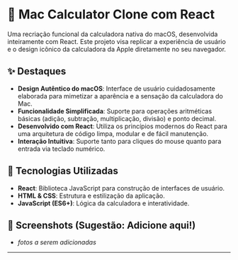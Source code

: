 # 🍎 Mac Calculator Clone com React

Uma recriação funcional da calculadora nativa do macOS, desenvolvida inteiramente com React. Este projeto visa replicar a experiência de usuário e o design icônico da calculadora da Apple diretamente no seu navegador.

## ✨ Destaques

*   **Design Autêntico do macOS**: Interface de usuário cuidadosamente elaborada para mimetizar a aparência e a sensação da calculadora do Mac.
*   **Funcionalidade Simplificada**: Suporte para operações aritméticas básicas (adição, subtração, multiplicação, divisão) e ponto decimal.
*   **Desenvolvido com React**: Utiliza os princípios modernos do React para uma arquitetura de código limpa, modular e de fácil manutenção.
*   **Interação Intuitiva**: Suporte tanto para cliques do mouse quanto para entrada via teclado numérico.

## 🚀 Tecnologias Utilizadas

*   **React**: Biblioteca JavaScript para construção de interfaces de usuário.
*   **HTML & CSS**: Estrutura e estilização da aplicação.
*   **JavaScript (ES6+)**: Lógica da calculadora e interatividade.


## 📸 Screenshots (Sugestão: Adicione aqui!)

*   *fotos a serem adicionadas*


---
